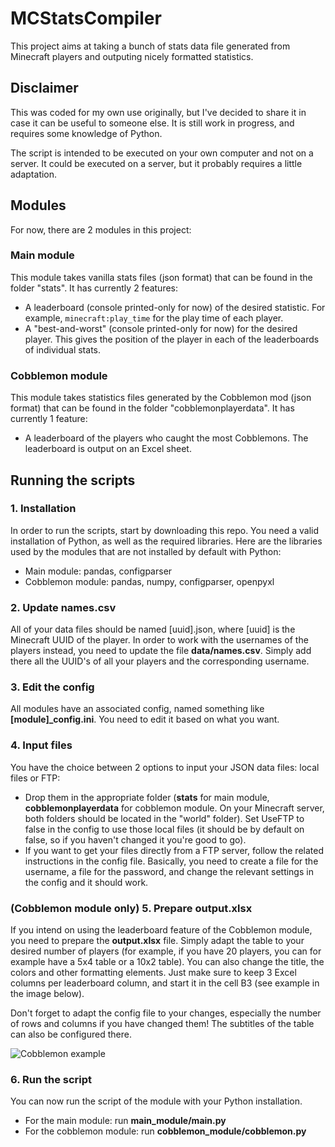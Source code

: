 
# MCStatsCompiler

This project aims at taking a bunch of stats data file generated from Minecraft players and outputing nicely formatted statistics.

## Disclaimer

This was coded for my own use originally, but I've decided to share it in case it can be useful to someone else. It is still work in progress, and requires some knowledge of Python.

The script is intended to be executed on your own computer and not on a server. It could be executed on a server, but it probably requires a little adaptation.


## Modules
For now, there are 2 modules in this project:

### Main module
This module takes vanilla stats files (json format) that can be found in the folder "stats". It has currently 2 features: 
- A leaderboard (console printed-only for now) of the desired statistic. For example, `minecraft:play_time` for the play time of each player.
- A "best-and-worst" (console printed-only for now) for the desired player. This gives the position of the player in each of the leaderboards of individual stats.

### Cobblemon module
This module takes statistics files generated by the Cobblemon mod (json format) that can be found in the folder "cobblemonplayerdata". It has currently 1 feature:
- A leaderboard of the players who caught the most Cobblemons. The leaderboard is output on an Excel sheet.


## Running the scripts

### 1. Installation
In order to run the scripts, start by downloading this repo. You need a valid installation of Python, as well as the required libraries. Here are the libraries used by the modules that are not installed by default with Python:
- Main module: pandas, configparser
- Cobblemon module: pandas, numpy, configparser, openpyxl

### 2. Update names.csv
All of your data files should be named [uuid].json, where [uuid] is the Minecraft UUID of the player. In order to work with the usernames of the players instead, you need to update the file **data/names.csv**. Simply add there all the UUID's of all your players and the corresponding username.

### 3. Edit the config
All modules have an associated config, named something like **[module]_config.ini**.
You need to edit it based on what you want.

### 4. Input files 
You have the choice between 2 options to input your JSON data files: local files or FTP:
- Drop them in the appropriate folder (**stats** for main module, **cobblemonplayerdata** for cobblemon module. On your Minecraft server, both folders should be located in the "world" folder). Set UseFTP to false in the config to use those local files (it should be by default on false, so if you haven't changed it you're good to go).
- If you want to get your files directly from a FTP server, follow the related instructions in the config file. Basically, you need to create a file for the username, a file for the password, and change the relevant settings in the config and it should work.

### (Cobblemon module only) 5. Prepare output.xlsx
If you intend on using the leaderboard feature of the Cobblemon module, you need to prepare the **output.xlsx** file. Simply adapt the table to your desired number of players (for example, if you have 20 players, you can for example have a 5x4 table or a 10x2 table). You can also change the title, the colors and other formatting elements. Just make sure to keep 3 Excel columns per leaderboard column, and start it in the cell B3 (see example in the image below).

Don't forget to adapt the config file to your changes, especially the number of rows and columns if you have changed them! The subtitles of the table can also be configured there.

![Cobblemon example](images/cobblemon_example.PNG)

### 6. Run the script
You can now run the script of the module with your Python installation.
- For the main module: run **main_module/main.py**
- For the cobblemon module: run **cobblemon_module/cobblemon.py**
